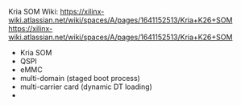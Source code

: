 
Kria SOM Wiki: https://xilinx-wiki.atlassian.net/wiki/spaces/A/pages/1641152513/Kria+K26+SOM
https://xilinx-wiki.atlassian.net/wiki/spaces/A/pages/1641152513/Kria+K26+SOM
* Kria SOM
* QSPI
* eMMC
* multi-domain (staged boot process)
* multi-carrier card (dynamic DT loading)
* 